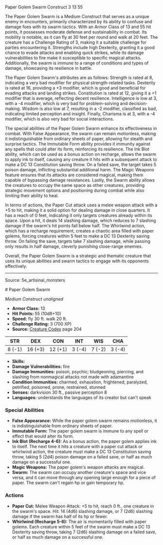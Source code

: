 <MonsterName/>Paper Golem Swarm</MonsterName>
<CreatureType/>Construct</CreatureType>
<CR/>3</CR>
<AC/>13</AC>
<HP/>55</HP>
<summary>The Paper Golem Swarm is a Medium Construct that serves as a unique enemy in encounters, primarily characterized by its ability to confuse and damage foes with its swarm tactics. With an Armor Class of 13 and 55 hit points, it possesses moderate defense and sustainability in combat. Its mobility is notable, as it can fly at 30 feet per round and walk at 20 feet. The creature has a Challenge Rating of 3, making it a suitable challenge for parties encountering it. Strengths include high Dexterity, granting it a good chance to evade attacks and enabling quick strikes, while its damage vulnerabilities to fire make it susceptible to specific magical attacks. Additionally, the swarm is immune to a range of conditions and types of damage, showcasing its resilience in battle.</summary>

<detail>

The Paper Golem Swarm's attributes are as follows: Strength is rated at 8, indicating a very bad modifier for physical strength-related tasks. Dexterity is rated at 16, providing a +3 modifier, which is good and beneficial for evading attacks and landing strikes. Constitution is rated at 12, giving it a +1 modifier that is average, reflecting decent resilience. Intelligence is low at 3, with a -4 modifier, which is very bad for problem-solving and decision-making. Wisdom is also low at 7, resulting in a -2 modifier, classified as bad, indicating limited perception and insight. Finally, Charisma is at 3, with a -4 modifier, which is also very bad for social interactions.

The special abilities of the Paper Golem Swarm enhance its effectiveness in combat. With False Appearance, the swarm can remain motionless, making it indistinguishable from ordinary sheets of paper, allowing for stealth and surprise tactics. The Immutable Form ability provides it immunity against any spells that could alter its form, reinforcing its resilience. The Ink Blot ability, which can be used as a bonus action on recharge, allows the swarm to apply ink to itself, causing any creature it hits with a subsequent attack to make a DC 13 Constitution saving throw. On a failed save, the target takes 5 poison damage, inflicting substantial additional harm. The Magic Weapons feature ensures that its attacks are considered magical, making them capable of bypassing damage resistances. Lastly, the Swarm ability allows the creatures to occupy the same space as other creatures, providing strategic movement options and positioning during combat while also limiting their ability to heal.

In terms of actions, the Paper Cut attack uses a melee weapon attack with a +5 to hit, making it a solid option for dealing damage in close quarters. It has a reach of 0 feet, indicating it only targets creatures already within its space. Upon a hit, it deals 14 slashing damage, which reduces to 7 slashing damage if the swarm's hit points fall below half. The Whirlwind action, which has a recharge requirement, creates a chaotic area filled with paper golems, forcing creatures within 5 feet to make a DC 13 Dexterity saving throw. On failing the save, targets take 7 slashing damage, while passing only results in half damage, cleverly punishing close-range enemies. 

Overall, the Paper Golem Swarm is a strategic and thematic creature that uses its unique abilities and swarm tactics to engage with its opponents effectively.</detail>



---

Source: 5e_artisinal_monsters

<statblock>
# Paper Golem Swarm

*Medium* *Construct* *unaligned*

- **Armor Class:** 13
- **Hit Points:** 55 (10d8+10)
- **Speed:** fly 30 ft. walk 20 ft.
- **Challenge Rating:** 3 (700 XP)
- **Source:** [Creature Codex](https://koboldpress.com/kpstore/product/creature-codex-for-5th-edition-dnd) page 204

| STR | DEX | CON | INT | WIS | CHA |
| --- | --- | --- | --- | --- | --- |
| 8 (-1) | 16 (+3) | 12 (+1) | 3 (-4) | 7 (-2) | 3 (-4) |

- **Skills:** 
- **Damage Vulnerabilities:** fire
- **Damage Immunities:** poison, psychic; bludgeoning, piercing, and slashing from nonmagical attacks not made with adamantine
- **Condition Immunities:** charmed, exhaustion, frightened, paralyzed, petrified, poisoned, prone, restrained, stunned
- **Senses:** darkvision 30 ft., passive perception 8
- **Languages:** understands the languages of its creator but can't speak

### Special Abilities

- **False Appearance:** While the paper golem swarm remains motionless, it is indistinguishable from ordinary sheets of paper.
- **Immutable Form:** The paper golem swarm is immune to any spell or effect that would alter its form.
- **Ink Blot (Recharge 4-6):** As a bonus action, the paper golem applies ink to itself. The next time it hits a creature with a paper cut attack or whirlwind action, the creature must make a DC 13 Constitution saving throw, taking 5 (2d4) poison damage on a failed save, or half as much damage on a successful one.
- **Magic Weapons:** The paper golem's weapon attacks are magical.
- **Swarm:** The swarm can occupy another creature's space and vice versa, and it can move through any opening large enough for a piece of paper. The swarm can't regain hp or gain temporary hp.

### Actions

- **Paper Cut:** Melee Weapon Attack: +5 to hit, reach 0 ft., one creature in the swarm's space. Hit: 14 (4d6) slashing damage, or 7 (2d6) slashing damage if the swarm has half of its hp or fewer.
- **Whirlwind (Recharge 5-6):** The air is momentarily filled with paper golems. Each creature within 5 feet of the swarm must make a DC 13 Dexterity saving throw, taking 7 (2d6) slashing damage on a failed save, or half as much damage on a successful one.


</statblock>


